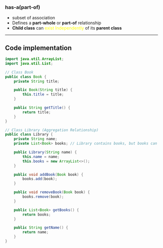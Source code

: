 ### has-a(part-of)
- subset of association
- Defines a **part-whole** or **part-of** relationship 
- **Child class** can <span style="color:#ffff00">exist Independently</span> of its **parent class**

---

## Code implementation
```Java
import java.util.ArrayList;
import java.util.List;

// Class Book
public class Book {
    private String title;

    public Book(String title) {
        this.title = title;
    }

    public String getTitle() {
        return title;
    }
}

// Class Library (Aggregation Relationship)
public class Library {
    private String name;
    private List<Book> books; // Library contains books, but books can exist independently

    public Library(String name) {
        this.name = name;
        this.books = new ArrayList<>();
    }

    public void addBook(Book book) {
        books.add(book);
    }

    public void removeBook(Book book) {
        books.remove(book);
    }

    public List<Book> getBooks() {
        return books;
    }

    public String getName() {
        return name;
    }
}

```